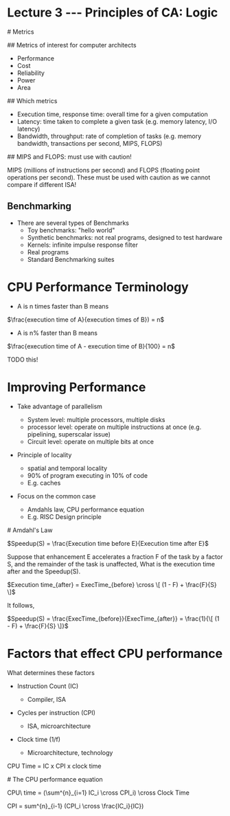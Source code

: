# Lecture 3 --- Principles of CA: Logic


# Metrics

## Metrics of interest for computer architects

- Performance
- Cost
- Reliability
- Power
- Area

## Which metrics 

- Execution time, response time: overall time for a given computation
- Latency: time taken to complete a given task (e.g. memory latency, I/O
	latency)
- Bandwidth, throughput: rate of completion of tasks (e.g. memory bandwidth,
	transactions per second, MIPS, FLOPS)

## MIPS and FLOPS: must use with caution!

MIPS (millions of instructions per second) and FLOPS (floating point operations
per second). These must be used with caution as we cannot compare if different
ISA! 

## Benchmarking

- There are several types of Benchmarks
	- Toy benchmarks: "hello world"
	- Synthetic benchmarks: not real programs, designed to test hardware
	- Kernels: infinite impulse response filter
	- Real programs
	- Standard Benchmarking suites

# CPU Performance Terminology

- A is n times faster than B means

$\frac{execution time of A}{execution times of B}) = n$

- A is n% faster than B means

$\frac{execution time of A - execution time of B}{100} = n$

TODO this!

# Improving Performance

- Take advantage of parallelism
	- System level: multiple processors, multiple disks
	- processor level: operate on multiple instructions at once (e.g. pipelining,
		superscalar issue)
	- Circuit level: operate on multiple bits at once

- Principle of locality
	- spatial and temporal locality
	- 90% of program executing in 10% of code
	- E.g. caches

- Focus on the common case
	- Amdahls law, CPU performance equation
	- E.g. RISC Design principle

# Amdahl's Law

$Speedup(S) = \frac{Execution time before E}{Execution time after E}$

Suppose that enhancement E accelerates a fraction F of the task by a factor S,
and the remainder of the task is unaffected, What is the execution time after
and the Speedup(S).

$Execution time_{after} = ExecTime_{before} \cross \[ (1 - F) + \frac{F}{S} \]$

It follows,

$Speedup(S) = \frac{ExecTime_{before}}{ExecTime_{after}} = \frac{1}{\[ (1 - F) + \frac{F}{S} \]}$


# Factors that effect CPU performance

What determines these factors

- Instruction Count (IC)
	- Compiler, ISA

- Cycles per instruction (CPI)
	- ISA, microarchitecture

- Clock time (1/f)
	- Microarchitecture, technology

CPU Time = IC x CPI x clock time

# The CPU performance equation

CPU\ time = (\sum^{n}_{i=1} IC_i \cross CPI_i) \cross Clock Time

CPI = sum^{n}_{i-1} (CPI_i \cross \frac{IC_i}{IC})
